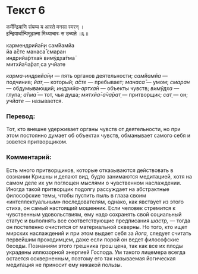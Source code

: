# Текст 6

कर्मेन्द्रियाणि संयम्य य आस्ते मनसा स्मरन् ।  
इन्द्रियार्थान्विमूढात्मा मिथ्याचारः स उच्यते ॥६॥

кармендрийа̄н̣и сам̇йамйа  
йа а̄сте манаса̄ смаран  
индрийа̄ртха̄н вимӯд̣ха̄тма̄  
митхйа̄ча̄рат̣ са учйате

_карма-индрийа̄н̣и_ — пять органов деятельности; _сам̇йамйа_ — подчинив; _йат̣_ — который; _а̄сте_ — пребывает; _манаса̄_ — умом; _смаран_ — обдумывающий; _индрийа-артха̄н_ — объекты чувств; _вимӯд̣ха_ — глупа; _а̄тма̄_ — тот, чья душа; _митхйа̄-а̄ча̄рат̣_ — притворщик; _сат̣_ — он; _учйате_ — называется.

### Перевод:

Тот, кто внешне удерживает органы чувств от деятельности, но при этом постоянно думает об объектах чувств, обманывает самого себя и зовется притворщиком.

### Комментарий:

Есть много притворщиков, которые отказываются действовать в сознании Кришны и делают вид, будто занимаются медитацией, хотя на самом деле их ум поглощен мыслями о чувственном наслаждении. Иногда такой притворщик подолгу рассуждает на абстрактные философские темы, чтобы пустить пыль в глаза своим «интеллектуальным» последователям, однако, как явствует из этого стиха, он самый настоящий мошенник. Если человек стремится к чувственным удовольствиям, ему надо сохранять свой социальный статус и выполнять все соответствующие предписания _шастр,_ — тогда он постепенно очистится от материальной скверны. Но того, кто ищет мирских наслаждений и при этом выдает себя за _йога,_ следует считать первейшим проходимцем, даже если порой он ведет философские беседы. Познаниям этого грешника грош цена, так как все их плоды украдены иллюзорной энергией Господа. Ум такого лицемера всегда остается оскверненным, поэтому его так называемая йогическая медитация не приносит ему никакой пользы.